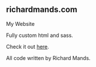 ## richardmands.com

My Website

Fully custom html and sass.

Check it out <a target="blank" href="http://www.richardmands.com">here</a>.

All code written by Richard Mands.
